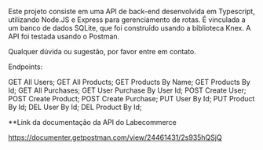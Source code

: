 Este projeto consiste em uma API de back-end desenvolvida em Typescript, utilizando Node.JS e Express para gerenciamento de rotas. É vinculada a um banco de dados SQLite, que foi construído usando a biblioteca Knex. A API foi testada usando o Postman.

Qualquer dúvida ou sugestão, por favor entre em contato.

Endpoints:

GET All Users;
GET All Products;
GET Products By Name;
GET Products By Id;
GET All Purchases;
GET User Purchase By User Id;
POST Create User;
POST Create Product;
POST Create Purchase;
PUT User By Id;
PUT Product By Id;
DEL User By Id;
DEL Product By Id;


**Link da documentação da API do Labecommerce 

https://documenter.getpostman.com/view/24461431/2s935hQSjQ


